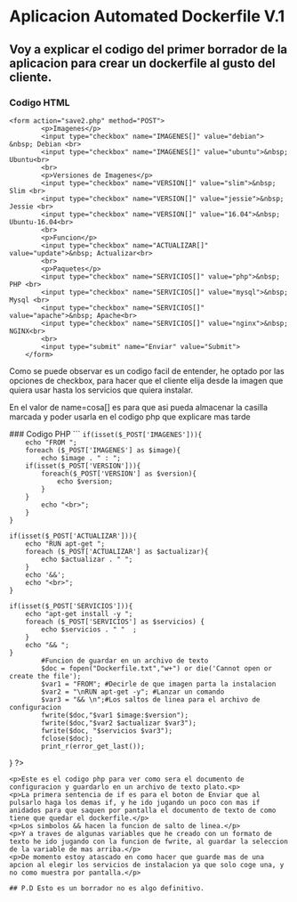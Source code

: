 # Aplicacion Automated Dockerfile V.1
## Voy a explicar el codigo del primer borrador de la aplicacion para crear un dockerfile al gusto del cliente.


### Codigo HTML
```
<form action="save2.php" method="POST">
        <p>Imagenes</p>
        <input type="checkbox" name="IMAGENES[]" value="debian"> &nbsp; Debian <br>
        <input type="checkbox" name="IMAGENES[]" value="ubuntu">&nbsp; Ubuntu<br>
        <br>
        <p>Versiones de Imagenes</p>
        <input type="checkbox" name="VERSION[]" value="slim">&nbsp; Slim <br>
        <input type="checkbox" name="VERSION[]" value="jessie">&nbsp; Jessie <br>
        <input type="checkbox" name="VERSION[]" value="16.04">&nbsp; Ubuntu-16.04<br>
        <br>
        <p>Funcion</p>
        <input type="checkbox" name="ACTUALIZAR[]" value="update">&nbsp; Actualizar<br>
        <br>
        <p>Paquetes</p>
        <input type="checkbox" name="SERVICIOS[]" value="php">&nbsp; PHP <br>
        <input type="checkbox" name="SERVICIOS[]" value="mysql">&nbsp; Mysql <br>
        <input type="checkbox" name="SERVICIOS[]" value="apache">&nbsp; Apache<br>
        <input type="checkbox" name="SERVICIOS[]" value="nginx">&nbsp; NGINX<br>
        <br>
        <input type="submit" name="Enviar" value="Submit">
    </form>
```
<p>Como se puede observar es un codigo facil de entender, he optado por las opciones de checkbox, para hacer que el cliente elija desde la imagen que quiera usar hasta los servicios que quiera instalar.</p>
<p>En el valor de name=cosa[] es para que asi pueda almacenar la casilla marcada y poder usarla en el codigo php que explicare mas tarde</p>
### Codigo PHP
```
<?php
if( isset($_POST['Enviar'])){

    if(isset($_POST['IMAGENES'])){
        echo "FROM ";
        foreach ($_POST['IMAGENES'] as $image){
            echo $image . " : ";
        if(isset($_POST['VERSION'])){
            foreach($_POST['VERSION'] as $version){
                echo $version;
            }
        }
            echo "<br>";
        }
    }

    if(isset($_POST['ACTUALIZAR'])){
        echo "RUN apt-get ";
        foreach ($_POST['ACTUALIZAR'] as $actualizar){
            echo $actualizar . " ";
        }
        echo '&&';
        echo "<br>";
    }

    if(isset($_POST['SERVICIOS'])){
        echo "apt-get install -y ";
        foreach ($_POST['SERVICIOS'] as $servicios) {
            echo $servicios . " "  ;
        }
        echo "&& ";
    }
            #Funcion de guardar en un archivo de texto
            $doc = fopen("Dockerfile.txt","w+") or die('Cannot open or create the file');
            $var1 = "FROM"; #Decirle de que imagen parta la instalacion
            $var2 = "\nRUN apt-get -y"; #Lanzar un comando
            $var3 = "&& \n";#Los saltos de linea para el archivo de configuracion
            fwrite($doc,"$var1 $image:$version");
            fwrite($doc,"$var2 $actualizar $var3");
            fwrite($doc, "$servicios $var3");
            fclose($doc);
            print_r(error_get_last());
}
?>
```
<p>Este es el codigo php para ver como sera el documento de configuracion y guardarlo en un archivo de texto plato.<p>
<p>La primera sentencia de if es para el boton de Enviar que al pulsarlo haga los demas if, y he ido jugando un poco con mas if anidados para que saquen por pantalla el documento de texto de como tiene que quedar el dockerfile.</p>
<p>Los simbolos && hacen la funcion de salto de linea.</p>
<p>Y a traves de algunas variables que he creado con un formato de texto he ido jugando con la funcion de fwrite, al guardar la seleccion de la variable de mas arriba.</p>
<p>De momento estoy atascado en como hacer que guarde mas de una apcion al elegir los servicios de instalacion ya que solo coge una, y no como muestra por pantalla.</p>

## P.D Esto es un borrador no es algo definitivo.
